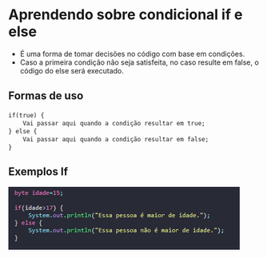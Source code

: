 # Aprendendo sobre condicional if e else

- É uma forma de tomar decisões no código com base em condições.
- Caso a primeira condição não seja satisfeita, no caso resulte em false, o código do else será executado.

## Formas de uso

````
if(true) {
    Vai passar aqui quando a condição resultar em true;
} else {
    Vai passar aqui quando a condição resultar em false;
}
````

## Exemplos If

![Exemplo](./img/exemploIfElse.png)

